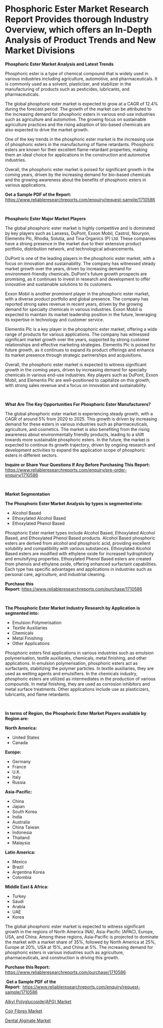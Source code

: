 <p><h1>Phosphoric Ester Market Research Report Provides thorough Industry Overview, which offers an In-Depth Analysis of Product Trends and New Market Divisions</h1></p><p><strong>Phosphoric Ester Market Analysis and Latest Trends</strong></p>
<p><p>Phosphoric ester is a type of chemical compound that is widely used in various industries including agriculture, automotive, and pharmaceuticals. It is commonly used as a solvent, plasticizer, and stabilizer in the manufacturing of products such as pesticides, lubricants, and pharmaceuticals.</p><p>The global phosphoric ester market is expected to grow at a CAGR of 12.4% during the forecast period. The growth of the market can be attributed to the increasing demand for phosphoric esters in various end-use industries such as agriculture and automotive. The growing focus on sustainable agriculture practices and the rising adoption of bio-based chemicals are also expected to drive the market growth.</p><p>One of the key trends in the phosphoric ester market is the increasing use of phosphoric esters in the manufacturing of flame retardants. Phosphoric esters are known for their excellent flame-retardant properties, making them an ideal choice for applications in the construction and automotive industries.</p><p>Overall, the phosphoric ester market is poised for significant growth in the coming years, driven by the increasing demand for bio-based chemicals and the growing awareness about the benefits of phosphoric esters in various applications.</p></p>
<p><strong>Get a Sample PDF of the Report:&nbsp;</strong> <a href="https://www.reliableresearchreports.com/enquiry/request-sample/1710586">https://www.reliableresearchreports.com/enquiry/request-sample/1710586</a></p>
<p>&nbsp;</p>
<p><strong>Phosphoric Ester Major Market Players</strong></p>
<p><p>The global phosphoric ester market is highly competitive and is dominated by key players such as Lanxess, DuPont, Exxon Mobil, Castrol, Nouryon, Elementis Plc, Rhodia, Solutia, and Tina Organics (P) Ltd. These companies have a strong presence in the market due to their extensive product portfolio, distribution network, and technological advancements.</p><p>DuPont is one of the leading players in the phosphoric ester market, with a focus on innovation and sustainability. The company has witnessed steady market growth over the years, driven by increasing demand for environment-friendly chemicals. DuPont's future growth prospects are promising, as it continues to invest in research and development to offer innovative and sustainable solutions to its customers.</p><p>Exxon Mobil is another prominent player in the phosphoric ester market, with a diverse product portfolio and global presence. The company has reported strong sales revenue in recent years, driven by the growing demand for specialty chemicals in various industries. Exxon Mobil is expected to maintain its market leadership position in the future, leveraging its expertise in technology and customer service.</p><p>Elementis Plc is a key player in the phosphoric ester market, offering a wide range of products for various applications. The company has witnessed significant market growth over the years, supported by strong customer relationships and effective marketing strategies. Elementis Plc is poised for future growth, as it continues to expand its product offerings and enhance its market presence through strategic partnerships and acquisitions.</p><p>Overall, the phosphoric ester market is expected to witness significant growth in the coming years, driven by increasing demand for specialty chemicals in various end-use industries. Key players such as DuPont, Exxon Mobil, and Elementis Plc are well-positioned to capitalize on this growth, with strong sales revenue and a focus on innovation and sustainability.</p></p>
<p>&nbsp;</p>
<p><strong>What Are The Key Opportunities For Phosphoric Ester Manufacturers?</strong></p>
<p><p>The global phosphoric ester market is experiencing steady growth, with a CAGR of around 5% from 2020 to 2025. This growth is driven by increasing demand for these esters in various industries such as pharmaceuticals, agriculture, and cosmetics. The market is also benefiting from the rising awareness about environmentally friendly products, leading to a shift towards more sustainable phosphoric esters. In the future, the market is expected to continue its growth trajectory, driven by ongoing research and development activities to expand the application scope of phosphoric esters in different sectors.</p></p>
<p><strong>Inquire or Share Your Questions If Any Before Purchasing This Report:</strong> <a href="https://www.reliableresearchreports.com/enquiry/pre-order-enquiry/1710586">https://www.reliableresearchreports.com/enquiry/pre-order-enquiry/1710586</a></p>
<p>&nbsp;</p>
<p><strong>Market Segmentation</strong></p>
<p><strong>The Phosphoric Ester Market Analysis by types is segmented into:</strong></p>
<p><ul><li>Alcohol Based</li><li>Ethoxylated Alcohol Based</li><li>Ethoxylated Phenol Based</li></ul></p>
<p><p>Phosphoric Ester market types include Alcohol Based, Ethoxylated Alcohol Based, and Ethoxylated Phenol Based products. Alcohol Based phosphoric esters are derived from alcohol and phosphoric acid, providing excellent solubility and compatibility with various substances. Ethoxylated Alcohol Based esters are modified with ethylene oxide for increased hydrophilicity and emulsifying properties. Ethoxylated Phenol Based esters are created from phenols and ethylene oxide, offering enhanced surfactant capabilities. Each type has specific advantages and applications in industries such as personal care, agriculture, and industrial cleaning.</p></p>
<p><strong>Purchase this Report:&nbsp;</strong><a href="https://www.reliableresearchreports.com/purchase/1710586">https://www.reliableresearchreports.com/purchase/1710586</a></p>
<p>&nbsp;</p>
<p><strong>The Phosphoric Ester Market Industry Research by Application is segmented into:</strong></p>
<p><ul><li>Emulsion Polymerisation</li><li>Textile Auxiliaries</li><li>Chemicals</li><li>Metal Finishing</li><li>Other Applications</li></ul></p>
<p><p>Phosphoric esters find applications in various industries such as emulsion polymerisation, textile auxiliaries, chemicals, metal finishing, and other applications. In emulsion polymerisation, phosphoric esters act as surfactants, stabilizing the polymer particles. In textile auxiliaries, they are used as wetting agents and emulsifiers. In the chemicals industry, phosphoric esters are utilized as intermediates in the production of various compounds. In metal finishing, they are used as corrosion inhibitors and metal surface treatments. Other applications include use as plasticizers, lubricants, and flame retardants.</p></p>
<p>&nbsp;</p>
<p><strong>In terms of Region, the Phosphoric Ester Market Players available by Region are:</strong></p>
<p>
    <p> <strong> North America: </strong>
        <ul>
            <li>United States</li>
            <li>Canada</li>
        </ul>
        </p> 
    <p> <strong> Europe: </strong>
        <ul>
            <li>Germany</li>
            <li>France</li>
            <li>U.K.</li>
            <li>Italy</li>
            <li>Russia</li>
        </ul>
        </p> 
    <p> <strong> Asia-Pacific: </strong>
        <ul>
            <li>China</li>
            <li>Japan</li>
            <li>South Korea</li>
            <li>India</li>
            <li>Australia</li>
            <li>China Taiwan</li>
            <li>Indonesia</li>
            <li>Thailand</li>
            <li>Malaysia</li>
        </ul>
        </p> 
    <p> <strong> Latin America: </strong>
        <ul>
            <li>Mexico</li>
            <li>Brazil</li>
            <li>Argentina Korea</li>
            <li>Colombia</li>
        </ul>
        </p> 
    <p> <strong> Middle East & Africa: </strong>
        <ul>
            <li>Turkey</li>
            <li>Saudi</li>
            <li>Arabia</li>
            <li>UAE</li>
            <li>Korea</li>
        </ul>
    </p>
    </p>
<p><p>The global phosphoric ester market is expected to witness significant growth in the regions of North America (NA), Asia-Pacific (APAC), Europe, USA, and China. Among these regions, Asia-Pacific is projected to dominate the market with a market share of 35%, followed by North America at 25%, Europe at 20%, USA at 15%, and China at 5%. The increasing demand for phosphoric esters in various industries such as agriculture, pharmaceuticals, and construction is driving this growth.</p></p>
<p><strong>Purchase this Report: </strong><a href="https://www.reliableresearchreports.com/purchase/1710586">https://www.reliableresearchreports.com/purchase/1710586</a></p>
<p>&nbsp;<strong>Get a Sample PDF of the Report:&nbsp;&nbsp;</strong><a href="https://www.reliableresearchreports.com/enquiry/request-sample/1710586">https://www.reliableresearchreports.com/enquiry/request-sample/1710586</a></p>
<p><strong></strong></p>
<p><p><a href="https://view.publitas.com/reportprime-1/alkyl-polyglucoside-apg-market-size-furnishes-valuable-information-encompassing-market-share-market-trends-and-projections-spanning-from-2023-to-2030/">Alkyl Polyglucoside(APG) Market</a></p><p><a href="https://view.publitas.com/reportprime-1/coir-fibres-market-centers-on-aspects-such-as-market-growth-market-share-market-opportunity-and-projected-forecasts-spanning-from-2023-to-2030/">Coir Fibres Market</a></p><p><a href="https://view.publitas.com/reportprime-1/dental-alginate-market-research-report-unlocks-analysis-on-the-market-financial-status-market-size-and-market-revenue-upto-2030/">Dental Alginate Market</a></p></p>